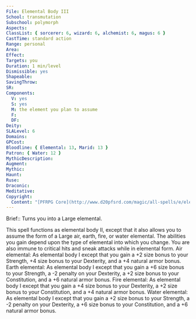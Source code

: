 ```yaml
---
File: Elemental Body III
School: transmutation
Subschool: polymorph
Aspects: 
ClassList: { sorcerer: 6, wizard: 6, alchemist: 6, magus: 6 }
CastTime: standard action
Range: personal
Area: 
Effect: 
Targets: you
Duration: 1 min/level
Dismissible: yes
Shapeable: 
SavingThrow: 
SR: 
Components:
  V: yes
  S: yes
  M: the element you plan to assume
  F: 
  DF: 
Deity: 
SLALevel: 6
Domains: 
GPCost: 
Bloodline: { Elemental: 13, Marid: 13 }
Patron: { Water: 12 }
MythicDescription: 
Augment: 
Mythic: 
Haunt: 
Ruse: 
Draconic: 
Meditative: 
Copyright:
  Content: "[PFRPG Core](http://www.d20pfsrd.com/magic/all-spells/e/elemental-body-i#TOC-Elemental-Body-III)"
---
```

Brief:: Turns you into a Large elemental.

This spell functions as elemental body II, except that it also allows you to assume the form of a Large air, earth, fire, or water elemental. The abilities you gain depend upon the type of elemental into which you change. You are also immune to critical hits and sneak attacks while in elemental form. Air elemental: As elemental body I except that you gain a +2 size bonus to your Strength, +4 size bonus to your Dexterity, and a +4 natural armor bonus. Earth elemental: As elemental body I except that you gain a +6 size bonus to your Strength, a -2 penalty on your Dexterity, a +2 size bonus to your Constitution, and a +6 natural armor bonus. Fire elemental: As elemental body I except that you gain a +4 size bonus to your Dexterity, a +2 size bonus to your Constitution, and a +4 natural armor bonus. Water elemental: As elemental body I except that you gain a +2 size bonus to your Strength, a -2 penalty on your Dexterity, a +6 size bonus to your Constitution, and a +6 natural armor bonus.
